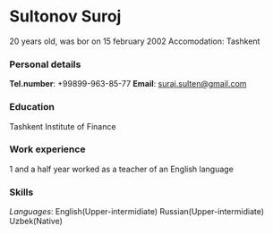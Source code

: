 # Sultonov Suroj 
20 years old, was bor on 15 february 2002 
Accomodation: Tashkent 

### Personal details 
**Tel.number**: +99899-963-85-77
**Email**: suraj.sulten@gmail.com 

### Education
Tashkent Institute of Finance

### Work experience 
1 and a half year worked as a teacher of an English language

### Skills
_Languages_: English(Upper-intermidiate)
           Russian(Upper-intermidiate)
           Uzbek(Native) 
           



 

